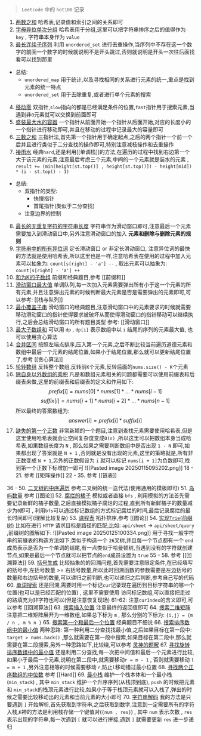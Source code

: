 > `Leetcode` 中的 `hot100` 记录
1. [两数之和](https://leetcode.cn/problems/two-sum/description/?envType=study-plan-v2&envId=top-100-liked) 哈希表,记录值和索引之间的关系即可
2. [字母异位单次分组](https://leetcode.cn/problems/group-anagrams/submissions/590138550/?envType=study-plan-v2&envId=top-100-liked) 哈希表用于分组,这里可以把字符串排序之后的值得作为 `key` , 字符串本身作为 `value`
3. [最长连续子序列](https://leetcode.cn/problems/longest-consecutive-sequence/?envType=study-plan-v2&envId=top-100-liked) 利用 `unordered_set` 进行去重操作,当序列中不存在这一个数字的前面一个数字的时候就说明不是开头跳过,否则就说明是开头一次往后面找看可以找到那里
- 总结: 
	- `unordered_map` 用于统计,以及寻找相同的关系进行元素的统一,重点是找到元素的统一特点
	- `unordered_set` 用于去除重复,或者进行单个元素的搜索
4. [移动零](https://leetcode.cn/problems/move-zeroes/submissions/590156805/?envType=study-plan-v2&envId=top-100-liked) 双指针,`slow`指向的都是已经满足条件的位置,`fast`指针用于搜索元素,当遇到非`0`元素就可以交换到前面即可
5. [盛装最大水的容器](https://leetcode.cn/problems/container-with-most-water/description/?envType=study-plan-v2&envId=top-100-liked) 一个指针从前面开始一个指针从后面开始,对应的长度小的一个指针进行移动即可,并且在移动的过程中记录最大的容量即可
6. [三数之和](https://leetcode.cn/problems/3sum/?envType=study-plan-v2&envId=top-100-liked) 三指针法,首先第一个指针用于确定起点,之后的两个指针一个前一个后并且进行类似于二分查找的操作即可,特别注意减枝操作和去重操作
7. [接雨水](https://leetcode.cn/problems/trapping-rain-water/description/?envType=study-plan-v2&envId=top-100-liked) 经典`hard`,还是利用[[单调栈]]的方法,在遍历的过程中找到右边第一个大于该元素的元素,注意最后考虑三个元素,中间的一个元素就是装水的元素 , `result += (min(height[st.top()] , height[st.top()]) - height[mid]) * (i - st.top() - 1)` 
- 总结: 
	- 双指针的类型:
		- 快慢指针
		- 首尾指针(类似于二分查找)
	- 注意边界的控制
8. [最长的无重复字符的字符串长度](https://leetcode.cn/problems/longest-substring-without-repeating-characters/?envType=study-plan-v2&envId=top-100-liked) 字符串作为滑动窗口即可,注意最后一个元素需要加入到滑动窗口中,另外注意滑动窗口的加入 **元素和删除与删除元素的规则**
9. [字符串中的所有异位词](https://leetcode.cn/problems/find-all-anagrams-in-a-string/submissions/590357930/?envType=study-plan-v2&envId=top-100-liked) 定长滑动窗口 or 非定长滑动窗口, 注意异位词的最快的方法就是使用哈希表,所以这里也是一样,注意哈希表在使用的过程中加入元素可以抽象为: `count[s[right] - 'a'] --`  , 取出元素可以抽象为:  `count[s[right] - 'a'] ++`   
10. [和为K的子数组](https://leetcode.cn/problems/subarray-sum-equals-k/?envType=study-plan-v2&envId=top-100-liked) 前缀和经典题目,参考 [[前缀和]] 
11. [滑动窗口最大值](https://leetcode.cn/problems/sliding-window-maximum/?envType=study-plan-v2&envId=top-100-liked) 单调队列,每一次加入元素需要弹出所有小于这一个元素的所有元素,并且注意弹出元素的时候判断最大元素是否是需要弹出的元素即可,可以参考: [[栈与队列]] 
12. [最小覆盖子串](https://leetcode.cn/problems/minimum-window-substring/description/?envType=study-plan-v2&envId=top-100-liked) 滑动窗口的经典题目,注意滑动窗口中的元素要求的时候就需要移动滑动窗口的指针使得要求被破坏从而使得滑动窗口的指针移动可以继续执行,之后会总结滑动窗口的所有题目类型 参考: [[滑动窗口]]  
13. [最大子数组和](https://leetcode.cn/problems/maximum-subarray/description/?envType=study-plan-v2&envId=top-100-liked) 可以用 `dp` , `dp[i]` 表示数组中以 `i` 结尾的序列的元素最大值, 也可以使用贪心算法
14. [合并区间](https://leetcode.cn/problems/merge-intervals/description/?envType=study-plan-v2&envId=top-100-liked) 按照左端点排序,压入第一个元素,之后不断比较当前遍历道德元素和数组中最后一个元素的结尾位置,如果小于结尾位置,那么就可以更新结尾位置了,参考 [[贪心算法]]  
15. [轮转数组](https://leetcode.cn/problems/rotate-array/description/?envType=study-plan-v2&envId=top-100-liked)  反转整个数组,反转前`K`个元素,反转后面的`nums.size() - K`个元素
16. [除自身以外数组的乘积](https://leetcode.cn/problems/product-of-array-except-self/?envType=study-plan-v2&envId=top-100-liked) 凡是和数组元素相关的问题都需要可以使用前缀表和后缀表来做,这里的前缀表和后缀表的定义和作用如下:
$$
prefix[i] = nums[0] * nums[1] * ... * nums[i - 1]
$$
$$
suffix[i] = nums[i + 1] * nums[i + 2] * ... * nums[n - 1]
$$
所以最终的答案数组为:
$$
answer[i] = prefix[i] * suffix[i]
$$
17. [缺失的第一个正数](https://leetcode.cn/problems/first-missing-positive/description/?envType=study-plan-v2&envId=top-100-liked) 非常新颖的一个题目,注意到查找元素需要使用哈希表,但是这里使用哈希表就会让空间复杂度变成`O(n)` ,所以这里可以把数组本身当成哈希表,如果数组长度为 `N` , 那么如果之需要判断数组中是否出现 `1 - N` 即可,如果都出现了答案就是 `N + 1` ,否则就是没有出现的元素,这里的策略就是,所有非正数变成 `N + 1`,另外的正数假设为 `i` 就可以标记 `nums[i + 1]`为负数即可,找到第一个正数下标增加一即可
![[Pasted image 20250115095202.png]]
18 - 21. 参考 [[矩阵操作]] 
22 - 35. 参考 [[链表]] 

36 - 50. [二叉树的中序遍历](https://leetcode.cn/studyplan/top-100-liked/) 参考二叉树的统一迭代法(使用通用的模板即可)
51. [岛屿数量](https://leetcode.cn/problems/number-of-islands/submissions/595073206/?envType=study-plan-v2&envId=top-100-liked)  参考 [[图论]] 
52. [腐烂的橘子](https://leetcode.cn/problems/rotting-oranges/submissions/595079877/?envType=study-plan-v2&envId=top-100-liked) 模拟或者直接 `bfs` , 利用模拟的方法首先需要记录新鲜的橘子数量,之后直接模拟橘子腐烂的过程,直到所有新鲜橘子的数量减少为`0`即可 , 利用`bfs`可以通过标记数组的方式标记腐烂的时间,最后记录腐烂的最长时间即可(理解比较复杂)
53. [课程表](https://leetcode.cn/problems/course-schedule/solutions/18806/course-schedule-tuo-bu-pai-xu-bfsdfsliang-chong-fa/?envType=study-plan-v2&envId=top-100-liked) 拓扑排序,参考 [[图论]] 
54. [实现`Trie`(前缀树)](https://leetcode.cn/problems/implement-trie-prefix-tree/description/?envType=study-plan-v2&envId=top-100-liked) 比如在进行 `HTTP` 请求目标是路径的匹配,比如: `api/sheet` -> `api/sheet/query` ,前缀树的图解如下:
![[Pasted image 20250125100334.png]]
用于寻找一般字符串的前缀表的构造方法如下,类似于构造一个 `26`叉树,并且每一个节点都有一个 `end`成员表示是否为一个单词的结尾,有一点类似于哈曼顿树,当遇到没有的字符就创建节点,如果是最后一个节点就可以把节点的`end`成员设置为 `true` 
55 - 58. 参考 [[回溯算法]]
59. [括号生成](https://leetcode.cn/problems/generate-parentheses/?envType=study-plan-v2&envId=top-100-liked) 比较抽象的的回溯问题,首先需要注意限定条件,在已经填写的括号中,左括号数量 >= 右括号数量,所以此时回溯函数的参数需要是左边括号的数量和右边括号的数量,可以递归之前判断,也可以递归之后判断,参考自己写的代码
60. [单词搜索](https://leetcode.cn/problems/word-search/description/?envType=study-plan-v2&envId=top-100-liked)  还是回溯,需要时用一个标记`cur`记录现在遍历到目标字符串的哪一个位置(也可以是已经匹配的位置) , 这里不需要使用 访问标记数组,可以直接把走过的路填充为非字符也可以(但是注意恢复现场)
61-62: 注意`curIndex`的含义即可,可以参考 [[回溯算法]] 
63. [搜索插入位置](https://leetcode.cn/problems/search-insert-position/description/?envType=study-plan-v2&envId=top-100-liked) 注意最终的返回值即可
64. [搜索二维矩阵](https://leetcode.cn/problems/search-a-2d-matrix/description/?envType=study-plan-v2&envId=top-100-liked) 注意把二维矩阵展开为一维数组,如果总下标为 `m` , 那么分别的下标为: `{i,j} = {m / n , m % n }` 
65. [搜索第一个和最后一个位置](https://leetcode.cn/problems/find-first-and-last-position-of-element-in-sorted-array/description/?envType=study-plan-v2&envId=top-100-liked) 经典题目不细说
66. [搜索排序数组中的最小值](https://leetcode.cn/problems/find-minimum-in-rotated-sorted-array/description/?envType=study-plan-v2&envId=top-100-liked)  两种思路: 第一种利用二分查找找最小值,之后如果目标在第一段中: `target > nums.back()` ,那么就需要在第一段中搜索,如果目标在第二段中,那么就需要在第二段搜索,另外一种思路如下,比较绕,可以参考 [灵神的题解](https://leetcode.cn/u/endlesscheng/) 
67. [寻找旋转排序数组中的最小值](https://leetcode.cn/problems/find-minimum-in-rotated-sorted-array/description/?envType=study-plan-v2&envId=top-100-liked) 还是利用二分查找,每一次把中间值和最后一个元素进行比较,如果小于最后一个元素,说明在第二段中,就需要移动`r = m - 1` , 否则就需要移动 `l = m + 1` ,另外注意相等的时候需要移动 `r`,防止`l`移动错过最小位置 
68. [寻找两个正序数组的中位数](https://leetcode.cn/problems/median-of-two-sorted-arrays/description/?envType=study-plan-v2&envId=top-100-liked)  参考 [[Hard]]
69. [最小栈](https://leetcode.cn/problems/min-stack/submissions/595862003/?envType=study-plan-v2&envId=top-100-liked) 维护一个栈本体和一个最小栈(`min_stack`) , 其中 `min_stack` 维护一个升序序列(从栈顶到底), `push` 的时候把元素和 `min_stack`的栈顶元素进行比较,如果小于等于栈顶元素就可以入栈了,弹出的时候之需要比较移动出的元素和当前元素的大小即可 
70. [字符串解码](https://leetcode.cn/problems/decode-string/?envType=study-plan-v2&envId=top-100-liked) 我的方法是只要遇到 `]` 开始解析,首先获取到字符串,之后获取到数字,注意到一定需要所有的字符入栈,`K`神的方法是利用栈存储一个键值对(`{num , res}`) , 其中 `num` 表示次数 , `res` 表示出现的字符串,每一次遇到 `[` 就可以进行拼接,遇到 `]` 就需要更新 `res` 进一步递归















